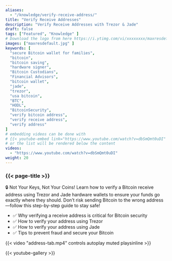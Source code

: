 ```yaml
---
aliases:
  - "/knowledge/verify-receive-address/"
title: "Verify Receive Addresses"
description: "Verify Receive Addresses with Trezor & Jade"
draft: false
tags: ["Featured", "Knowledge" ]
# Download the logo from here https://i.ytimg.com/vi/xxxxxxxx/maxresdefault.jpg
images: ["maxresdefault.jpg" ]
keywords: [
  "secure Bitcoin wallet for families",
  "bitcoin",
  "bitcoin saving",
  "hardware signer",
  "Bitcoin Custodians",
  "Financial Advisors",
  "bitcoin wallet",
  "jade",
  "trezor",
  "usa bitcoin",
  "BTC",
  "HODL",
  "BitcoinSecurity",
  "verify bitcoin address",
  "verify receive address",
  "verify address" 
]
# embedding videos can be done with 
# {{< youtube-embed link="https://www.youtube.com/watch?v=dbSmQmt0uDI" >}}
# or the list will be rendered below the content
videos:
  - "https://www.youtube.com/watch?v=dbSmQmt0uDI"
weight: 20
---
```


### {{< page-title >}}  

🔒 Not Your Keys, Not Your Coins! Learn how to verify a Bitcoin receive address using Trezor and Jade hardware wallets to ensure your funds go exactly where they should. Don’t risk sending Bitcoin to the wrong address—follow this step-by-step guide to stay safe!

- ✅ Why verifying a receive address is critical for Bitcoin security
- ✅ How to verify your address using Trezor
- ✅ How to verify your address using Jade
- ✅ Tips to prevent fraud and secure your Bitcoin


{{< video "address-tab.mp4" controls  autoplay muted playsinline >}}



{{< youtube-gallery >}}
